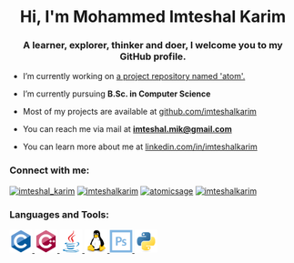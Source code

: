 <h1 align="center">Hi, I'm Mohammed Imteshal Karim</h1>
<h3 align="center">A learner, explorer, thinker and doer, I welcome you to my GitHub profile.</h3>

- I’m currently working on [a project repository named 'atom'.](https://github.com/imteshalkarim/atom.git)

- I’m currently pursuing **B.Sc. in Computer Science**

- Most of my projects are available at [github.com/imteshalkarim](github.com/imteshalkarim)

- You can reach me via mail at **imteshal.mik@gmail.com**

- You can learn more about me at [linkedin.com/in/imteshalkarim](linkedin.com/in/imteshalkarim)

<h3 align="left">Connect with me:</h3>
<p align="left">
<a href="https://twitter.com/imteshal_karim" target="blank"><img align="center" src="https://raw.githubusercontent.com/rahuldkjain/github-profile-readme-generator/master/src/images/icons/Social/twitter.svg" alt="imteshal_karim" height="30" width="40" /></a>
<a href="https://linkedin.com/in/imteshalkarim" target="blank"><img align="center" src="https://raw.githubusercontent.com/rahuldkjain/github-profile-readme-generator/master/src/images/icons/Social/linked-in-alt.svg" alt="imteshalkarim" height="30" width="40" /></a>
<a href="https://instagram.com/atomicsage" target="blank"><img align="center" src="https://raw.githubusercontent.com/rahuldkjain/github-profile-readme-generator/master/src/images/icons/Social/instagram.svg" alt="atomicsage" height="30" width="40" /></a>
<a href="https://www.youtube.com/c/imteshalkarim" target="blank"><img align="center" src="https://raw.githubusercontent.com/rahuldkjain/github-profile-readme-generator/master/src/images/icons/Social/youtube.svg" alt="imteshalkarim" height="30" width="40" /></a>
</p>

<h3 align="left">Languages and Tools:</h3>
<p align="left"> <a href="https://www.cprogramming.com/" target="_blank"> <img src="https://raw.githubusercontent.com/devicons/devicon/master/icons/c/c-original.svg" alt="c" width="40" height="40"/> </a> <a href="https://www.w3schools.com/cpp/" target="_blank"> <img src="https://raw.githubusercontent.com/devicons/devicon/master/icons/cplusplus/cplusplus-original.svg" alt="cplusplus" width="40" height="40"/> </a> <a href="https://www.java.com" target="_blank"> <img src="https://raw.githubusercontent.com/devicons/devicon/master/icons/java/java-original.svg" alt="java" width="40" height="40"/> </a> <a href="https://www.linux.org/" target="_blank"> <img src="https://raw.githubusercontent.com/devicons/devicon/master/icons/linux/linux-original.svg" alt="linux" width="40" height="40"/> </a> <a href="https://www.photoshop.com/en" target="_blank"> <img src="https://raw.githubusercontent.com/devicons/devicon/master/icons/photoshop/photoshop-line.svg" alt="photoshop" width="40" height="40"/> </a> <a href="https://www.python.org" target="_blank"> <img src="https://raw.githubusercontent.com/devicons/devicon/master/icons/python/python-original.svg" alt="python" width="40" height="40"/> </a> </p>
